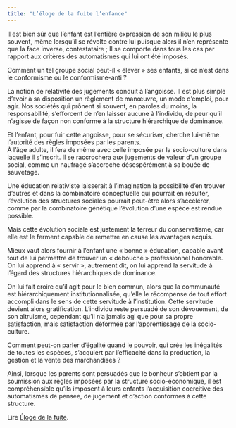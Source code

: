 ```yaml
---
title: "L’éloge de la fuite l’enfance"
---
```


Il est bien sûr que l’enfant est l’entière expression de son milieu le plus souvent, même lorsqu’il se révolte contre lui puisque alors il n’en représente que la face inverse, contestataire ; Il se comporte dans tous les cas par rapport aux critères des automatismes qui lui ont été imposés. 

Comment un tel groupe social peut-il « élever » ses enfants, si ce n’est dans le conformisme ou le conformisme-anti ?

La notion de relativité des jugements conduit à l’angoisse. Il est plus simple d’avoir à sa disposition un règlement de manœuvre, un mode d’emploi, pour agir. Nos sociétés qui prônent si souvent, en paroles du moins, la responsabilité, s’efforcent de n’en laisser aucune à l’individu, de peur qu’il n’agisse de façon non conforme à la structure hiérarchique de dominance.

Et l’enfant, pour fuir cette angoisse, pour se sécuriser, cherche lui-même l’autorité des règles imposées par les parents.  
À l’âge adulte, il fera de même avec celle imposée par la socio-culture dans laquelle il s’inscrit. Il se raccrochera aux jugements de valeur d’un groupe social, comme un naufragé s’accroche désespérément à sa bouée de sauvetage.

Une éducation relativiste laisserait à l’imagination la possibilité d’en trouver d’autres et dans la combinatoire conceptuelle qui pourrait en résulter, l’évolution des structures sociales pourrait peut-être alors s’accélérer, comme par la combinatoire génétique l’évolution d’une espèce est rendue possible. 

Mais cette évolution sociale est justement la terreur du conservatisme, car elle est le ferment capable de remettre en cause les avantages acquis.

Mieux vaut alors fournir à l’enfant une « bonne » éducation, capable avant tout de lui permettre de trouver un « débouché » professionnel honorable. On lui apprend à « servir », autrement dit, on lui apprend la servitude à l’égard des structures hiérarchiques de dominance. 

On lui fait croire qu’il agit pour le bien commun, alors que la communauté est hiérarchiquement institutionnalisée, qu’elle le récompense de tout effort accompli dans le sens de cette servitude à l’institution. Cette servitude devient alors gratification. L’individu reste persuadé de son dévouement, de son altruisme, cependant qu’il n’a jamais agi que pour sa propre satisfaction, mais satisfaction déformée par l’apprentissage de la socio-culture.

Comment peut-on parler d’égalité quand le pouvoir, qui crée les inégalités de toutes les espèces, s’acquiert par l’efficacité dans la production, la gestion et la vente des marchandises ?

Ainsi, lorsque les parents sont persuadés que le bonheur s’obtient par la soumission aux règles imposées par la structure socio-économique, il est compréhensible qu’ils imposent à leurs enfants l’acquisition coercitive des automatismes de pensée, de jugement et d’action conformes à cette structure.

Lire [Éloge de la fuite](http://pierre.coninx.free.fr/lectures/laborit.htm).